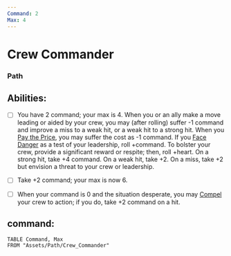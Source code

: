 ```yaml
---
Command: 2
Max: 4
---
```

# Crew Commander
### Path


## Abilities:
- [ ] You have 2 command; your max is 4. When you or an ally make a move leading or aided by your crew, you may (after rolling) suffer -1 command and improve a miss to a weak hit, or a weak hit to a strong hit. When you [Pay the Price](Moves/fate/pay_the_price), you may suffer the cost as -1 command. If you [Face Danger](Moves/adventure/face_danger) as a test of your leadership, roll +command. To bolster your crew, provide a significant reward or respite; then, roll +heart. On a strong hit, take +4 command. On a weak hit, take +2. On a miss, take +2 but envision a threat to your crew or leadership.

- [ ] Take +2 command; your max is now 6.

- [ ] When your command is 0 and the situation desperate, you may [Compel](Moves/adventure/compel) your crew to action; if you do, take +2 command on a hit.

## command:
```dataview
TABLE Command, Max
FROM "Assets/Path/Crew_Commander"
```